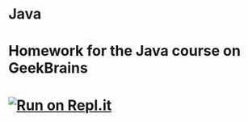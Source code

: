 # Java
# Homework for the Java course on GeekBrains

# [![Run on Repl.it](https://repl.it/badge/github/MrClapton/Java)](https://repl.it/github/MrClapton/Java)
